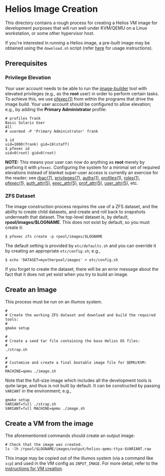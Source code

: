 # Helios Image Creation

This directory contains a rough process for creating a Helios VM image for
development purposes that will run well under KVM/QEMU on a Linux workstation,
or some other hypervisor host.

If you're interested in *running* a Helios image, a pre-built image may be
obtained using the `download.sh` script (refer [here](../README.md) for usage
instructions).

## Prerequisites

### Privilege Elevation

Your user account needs to be able to run the
[image-builder](https://github.com/illumos/image-builder) tool with elevated
privileges (e.g., as the **root** user) in order to perform certain tasks.  To
achieve this, we use [pfexec(1)](https://illumos.org/man/1/pfexec) from within
the programs that drive the image build.  Your user account should be
configured to allow elevation; e.g., by adding the **Primary Administrator**
profile:

```
# profiles frank
Basic Solaris User
All
# usermod -P 'Primary Administrator' frank
```

```
$ id
uid=1000(frank) gid=10(staff)
$ pfexec id
uid=0(root) gid=0(root)
```

**NOTE:** This means your user can now do anything as **root** merely by
prefixing it with `pfexec`.  Configuring the system for a minimal set of
required elevations instead of blanket super-user access is currently an
exercise for the reader; see [rbac(7)](https://illumos.org/man/7/rbac),
[privileges(7)](https://illumos.org/man/7/privileges),
[auths(1)](https://illumos.org/man/1/auths),
[profiles(1)](https://illumos.org/man/1/profiles),
[roles(1)](https://illumos.org/man/1/roles),
[pfexec(1)](https://illumos.org/man/1/pfexec),
[auth_attr(5)](https://illumos.org/man/5/auth_attr),
[exec_attr(5)](https://illumos.org/man/5/exec_attr),
[prof_attr(5)](https://illumos.org/man/5/prof_attr),
[user_attr(5)](https://illumos.org/man/5/user_attr), etc.

### ZFS Dataset

The image construction process requires the use of a ZFS dataset, and the
ability to create child datasets, and create and roll back to snapshots
underneath that dataset.  The top-level dataset is, by default,
**rpool/images/$LOGNAME**.  This does not exist by default, so you must create
it:

```
$ pfexec zfs create -p rpool/images/$LOGNAME
```

The default setting is provided by `etc/defaults.sh` and you can override it
by creating an appropriate `etc/config.sh`; e.g.,

```
$ echo 'DATASET=myotherpool/images' > etc/config.sh
```

If you forget to create the dataset, there will be an error message about the
fact that it does not yet exist when you try to build an image.

## Create an Image

This process must be run on an illumos system.

```
#
# Create the working ZFS dataset and download and build the required tools:
#
gmake setup

#
# Create a seed tar file containing the base Helios OS files:
#
./strap.sh

#
# Customise and create a final bootable image file for QEMU/KVM:
#
MACHINE=qemu ./image.sh
```

Note that the full-size image which includes all the development tools is quite
large, and thus is not built by default.  It can be constructed by passing
`VARIANT` in the environment; e.g.,

```
gmake setup
VARIANT=full ./strap.sh
VARIANT=full MACHINE=qemu ./image.sh
```

## Create a VM from the image

The aforementioned commands should create an output image:

```
# Check that the image was created.
ls -lh /rpool/$LOGNAME/images/output/helios-qemu-ttya-$VARIANT.raw
```

This image may be copied out of the illumos system (via a command like `scp`)
and used in the VM config as `INPUT_IMAGE`.  For more detail, refer to the
[instructions for VM creation](../README.md#vm-creation).
